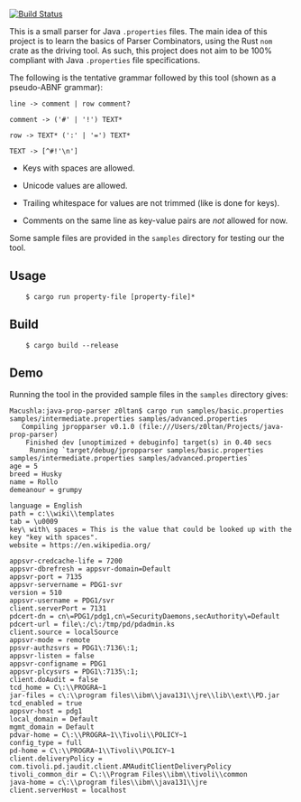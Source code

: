 [![Build Status](https://travis-ci.org/timmyjose/java-property-file-parser.svg?branch=master)](https://travis-ci.org/timmyjose/java-property-file-parser)

This is a small parser for Java `.properties` files. The main idea of this project is to learn the basics of Parser Combinators, using the Rust `nom` crate as the driving tool. As such, this project does not aim to be 100% compliant with Java `.properties` file specifications. 

The following is the tentative grammar followed by this tool (shown as a pseudo-ABNF grammar):

```
line -> comment | row comment?

comment -> ('#' | '!') TEXT*

row -> TEXT* (':' | '=') TEXT*

TEXT -> [^#!'\n']
```

* Keys with spaces are allowed.

* Unicode values are allowed.

* Trailing whitespace for values are not trimmed (like is done for keys).

* Comments on the same line as key-value pairs are *not* allowed for now.


Some sample files are provided in the `samples` directory for testing our the tool.

## Usage

```
    $ cargo run property-file [property-file]*
```

## Build

```
    $ cargo build --release
```

## Demo

Running the tool in the provided sample files in the `samples` directory gives:

```
Macushla:java-prop-parser z0ltan$ cargo run samples/basic.properties samples/intermediate.properties samples/advanced.properties
   Compiling jpropparser v0.1.0 (file:///Users/z0ltan/Projects/java-prop-parser)
    Finished dev [unoptimized + debuginfo] target(s) in 0.40 secs
     Running `target/debug/jpropparser samples/basic.properties samples/intermediate.properties samples/advanced.properties`
age = 5
breed = Husky
name = Rollo
demeanour = grumpy

language = English
path = c:\\wiki\\templates
tab = \u0009
key\ with\ spaces = This is the value that could be looked up with the key "key with spaces".
website = https://en.wikipedia.org/

appsvr-credcache-life = 7200
appsvr-dbrefresh = appsvr-domain=Default
appsvr-port = 7135
appsvr-servername = PDG1-svr
version = 510
appsvr-username = PDG1/svr
client.serverPort = 7131
pdcert-dn = cn\=PDG1/pdg1,cn\=SecurityDaemons,secAuthority\=Default
pdcert-url = file\:/c\:/tmp/pd/pdadmin.ks
client.source = localSource
appsvr-mode = remote
ppsvr-authzsvrs = PDG1\:7136\:1;
appsvr-listen = false
appsvr-configname = PDG1
appsvr-plcysvrs = PDG1\:7135\:1;
client.doAudit = false
tcd_home = C\:\\PROGRA~1
jar-files = c\:\\program files\\ibm\\java131\\jre\\lib\\ext\\PD.jar
tcd_enabled = true
appsvr-host = pdg1
local_domain = Default
mgmt_domain = Default
pdvar-home = C\:\\PROGRA~1\\Tivoli\\POLICY~1
config_type = full
pd-home = C\:\\PROGRA~1\\Tivoli\\POLICY~1
client.deliveryPolicy = com.tivoli.pd.jaudit.client.AMAuditClientDeliveryPolicy
tivoli_common_dir = C\:\\Program Files\\ibm\\tivoli\\common
java-home = c\:\\program files\\ibm\\java131\\jre
client.serverHost = localhost

```


 



